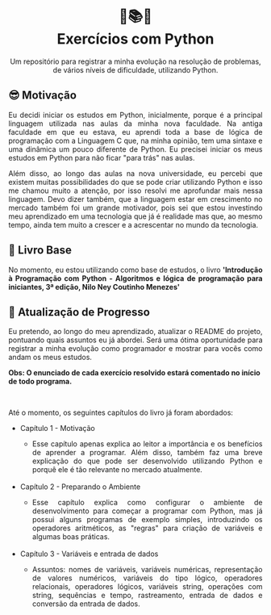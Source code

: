 <h1 align="center">🐍📚💡<br>Exercícios com Python</h1>
<p align="center">Um repositório para registrar a minha evolução na resolução de problemas, de vários níveis de dificuldade, utilizando Python.</p>
<h2>😎 Motivação</h2>
<p align="justify">Eu decidi iniciar os estudos em Python, inicialmente, porque é a principal linguagem utilizada nas aulas da minha nova faculdade. Na antiga faculdade em que eu estava, eu aprendi toda a base de lógica de programação com a Linguagem C que, na minha opinião, tem uma sintaxe e uma dinâmica um pouco diferente de Python. Eu precisei iniciar os meus estudos em Python para não ficar "para trás" nas aulas.</p>
<p align="justify">Além disso, ao longo das aulas na nova universidade, eu percebi que existem muitas possibilidades do que se pode criar utilizando Python e isso me chamou muito a atenção, por isso resolvi me aprofundar mais nessa linguagem. Devo dizer também, que a linguagem estar em crescimento no mercado também foi um grande motivador, pois sei que estou investindo meu aprendizado em uma tecnologia que já é realidade mas que, ao mesmo tempo, ainda tem muito a crescer e a acrescentar no mundo da tecnologia.</p>
<h2>📖 Livro Base</h2>
<p align="justify">No momento, eu estou utilizando como base de estudos, o livro <b>'Introdução à Programação com Python - Algoritmos e lógica de programação para iniciantes, 3ª edição, Nilo Ney Coutinho Menezes'</b></p>
<h2>🏁 Atualização de Progresso</h2>
<p align="justify">Eu pretendo, ao longo do meu aprendizado, atualizar o README do projeto, pontuando quais assuntos eu já abordei. Será uma ótima oportunidade para registrar a minha evolução como programador e mostrar para vocês como andam os meus estudos.</p>

<strong>Obs: O enunciado de cada exercício resolvido estará comentado no início de todo programa.</strong>

<br>

<p align="justify">Até o momento, os seguintes capítulos do livro já foram abordados:</p>
<ul>
  <li>Capítulo 1 - Motivação</li>
  <ul>
    <li align="justify">Esse capítulo apenas explica ao leitor a importância e os benefícios de aprender a programar. Além disso, também faz uma breve explicação do que pode ser desenvolvido utilizando Python e porquê ele é tão relevante no mercado atualmente.</li>
  </ul>
  
  <br>
  
  <li>Capítulo 2 - Preparando o Ambiente</li>
  <ul>
    <li align="justify">Esse capítulo explica como configurar o ambiente de desenvolvimento para começar a programar com Python, mas já possui alguns programas de exemplo simples, introduzindo os operadores aritméticos, as "regras" para criação de variáveis e algumas boas práticas.</li>
  </ul>
  
  <br>
  
  <li>Capítulo 3 - Variáveis e entrada de dados</li>
  <ul>
    <li align="justify">Assuntos: nomes de variáveis, variáveis numéricas, representação de valores numéricos, variáveis do tipo lógico, operadores relacionais, operadores lógicos, variáveis string, operações com string, sequências e tempo, rastreamento, entrada de dados e conversão da entrada de dados.</li>
  </ul>
  
  <br>
  
  
